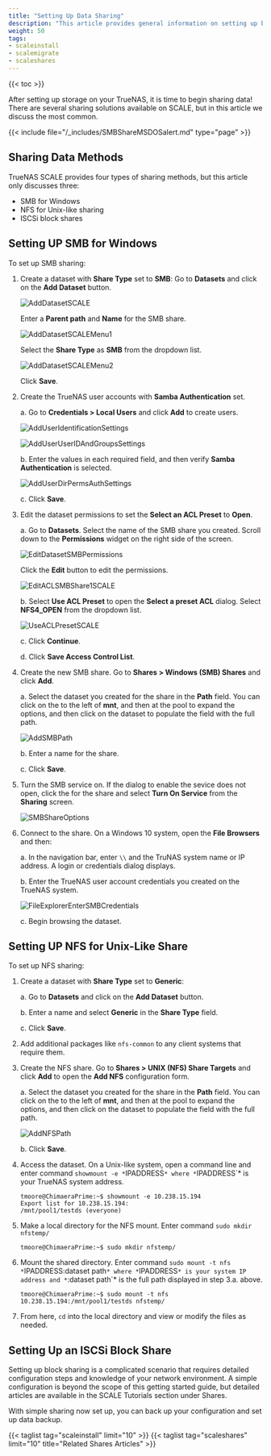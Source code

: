 ```yaml
---
title: "Setting Up Data Sharing"
description: "This article provides general information on setting up basci data sharing on TrueNAS SCALE."
weight: 50
tags:
- scaleinstall
- scalemigrate
- scaleshares
---
```


{{< toc >}}

After setting up storage on your TrueNAS, it is time to begin sharing data!
There are several sharing solutions available on SCALE, but in this article we discuss the most common. 

{{< include file="/_includes/SMBShareMSDOSalert.md" type="page" >}}

## Sharing Data Methods
TrueNAS SCALE provides four types of sharing methods, but this article only discusses three:

* SMB for Windows
* NFS for Unix-like sharing
* ISCSi block shares

## Setting UP SMB for Windows

To set up SMB sharing:

1. Create a dataset with **Share Type** set to **SMB**: Go to **Datasets** and click on the **Add Dataset** button. 

      ![AddDatasetSCALE](/images/SCALE/22.12/AddDatasetSCALE.png "Add Dataset Widget")

      Enter a **Parent path** and **Name** for the SMB share.

      ![AddDatasetSCALEMenu1](/images/SCALE/22.12/AddDatasetSCALEMenu1.png "Add Dataset Top Menu")

      Select the **Share Type** as **SMB** from the dropdown list.

      ![AddDatasetSCALEMenu2](/images/SCALE/22.12/AddDatasetSCALEMenu2.png "Add Dataset Bottom Menu")

      Click **Save**.

2. Create the TrueNAS user accounts with **Samba Authentication** set.

   a. Go to **Credentials > Local Users** and click **Add** to create users. 
      
      ![AddUserIdentificationSettings](/images/SCALE/22.12/AddUserIdentificationSettings.png "Add User Identification Settings")
      
      ![AddUserUserIDAndGroupsSettings](/images/SCALE/22.12/AddUserUserIDAndGroupsSettings.png "Add User User Id an Groups Settings")
          
   b. Enter the values in each required field, and then verify **Samba Authentication** is selected.
      
      ![AddUserDirPermsAuthSettings](/images/SCALE/22.12/AddUserDirPermsAuthSettings.png "Add User Directories, Permissions and Authentication Settings")
    
   c. Click **Save**.

3. Edit the dataset permissions to set the **Select an ACL Preset** to **Open**.

   a. Go to **Datasets**. Select the name of the SMB share you created. Scroll down to the **Permissions** widget on the right side of the screen. 

      ![EditDatasetSMBPermissions](/images/SCALE/22.12/EditDatasetSMBPermissions.png "Edit Dataset SMB Permissions")
      
      Click the **Edit** button to edit the permissions.
      
      ![EditACLSMBShare1SCALE](/images/SCALE/22.12/EditACLSMBShare1SCALE.png "Edit ACL SMB Share")
   
   b. Select **Use ACL Preset** to open the **Select a preset ACL** dialog. Select **NFS4_OPEN** from the dropdown list.
      
      ![UseACLPresetSCALE](/images/SCALE/22.12/UseACLPresetSCALE.png "Select Preset ACL NFS4_OPEN")

   c. Click **Continue**.

   d. Click **Save Access Control List**.

4. Create the new SMB share. Go to **Shares > Windows (SMB) Shares** and click **Add**.

   a. Select the dataset you created for the share in the **Path** field. 
      You can click on the <i class="fa fa-caret-right" aria-hidden="true"></i> to the left of **mnt**, and then at the pool to expand the options, and then click on the dataset to populate the field with the full path.
   
      ![AddSMBPath](/images/SCALE/22.02/AddSMBPath.png "Add SMB Path")

   b. Enter a name for the share.

   c. Click **Save**.

5. Turn the SMB service on. 
   If the dialog to enable the sevice does not open, click the <i class="fa fa-ellipsis-v" aria-hidden="true" title="Options"></i> for the share and select **Turn On Service** from the **Sharing** screen.
   
   ![SMBShareOptions](/images/SCALE/22.02/SMBShareOptions.png "SMB Share Options")

6. Connect to the share. On a Windows 10 system, open the **File Browsers** and then:

   a. In the navigation bar, enter `\\` and the TruNAS system name or IP address. A login or credentials dialog displays.

   b. Enter the TrueNAS user account credentials you created on the TrueNAS system. 
      
      ![FileExplorerEnterSMBCredentials](/images/SCALE/22.02/FileExplorerEnterSMBCredentials.png "File Explorer Enter SMB Credentials")

   c. Begin browsing the dataset.

## Setting UP NFS for Unix-Like Share

To set up NFS sharing:

1. Create a dataset with **Share Type** set to **Generic**:  

   a. Go to **Datasets** and click on the **Add Dataset** button.

   b. Enter a name and select **Generic** in the **Share Type** field.

   c. Click **Save**.

2. Add additional packages like `nfs-common` to any client systems that require them.

3. Create the NFS share. Go to **Shares > UNIX (NFS) Share Targets** and click **Add** to open the **Add NFS** configuration form.

   a. Select the dataset you created for the share in the **Path** field. 
      You can click on the <i class="fa fa-caret-right" aria-hidden="true"></i> to the left of **mnt**, and then at the pool to expand the options, and then click on the dataset to populate the field with the full path.
   
      ![AddNFSPath](/images/SCALE/22.02/AddNFSPath.png "Add NFS Path")

   b. Click **Save**.

4. Access the dataset. 
   On a Unix-like system, open a command line and enter command `showmount -e *`IPADDRESS`* where *`IPADDRESS`* is your TrueNAS system address.
   
   ```
   tmoore@ChimaeraPrime:~$ showmount -e 10.238.15.194
   Export list for 10.238.15.194:
   /mnt/pool1/testds (everyone)
   ```

5. Make a local directory for the NFS mount. Enter command `sudo mkdir nfstemp/`
   
   ```
   tmoore@ChimaeraPrime:~$ sudo mkdir nfstemp/
   ```

6. Mount the shared directory. 
   Enter command `sudo mount -t nfs *`IPADDRESS:dataset path`* where *`IPADDRESS`* is your system IP address and *`:dataset path`* is the full path displayed in step 3.a. above.

   ```
   tmoore@ChimaeraPrime:~$ sudo mount -t nfs 10.238.15.194:/mnt/pool1/testds nfstemp/
   ```

7. From here, `cd` into the local directory and view or modify the files as needed.

## Setting Up an ISCSi Block Share

Setting up block sharing is a complicated scenario that requires detailed configuration steps and knowledge of your network environment.
A simple configuration is beyond the scope of this getting started guide, but detailed articles are available in the SCALE Tutorials section under Shares.

With simple sharing now set up, you can back up your configuration and set up data backup.

{{< taglist tag="scaleinstall" limit="10" >}}
{{< taglist tag="scaleshares" limit="10" title="Related Shares Articles" >}}
